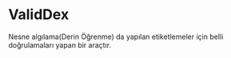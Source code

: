 # ValidDex
Nesne algılama(Derin Öğrenme) da yapılan etiketlemeler için belli doğrulamaları yapan bir araçtır.

